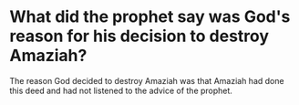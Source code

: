 # What did the prophet say was God's reason for his decision to destroy Amaziah?

The reason God decided to destroy Amaziah was that Amaziah had done this deed and had not listened to the advice of the prophet. 